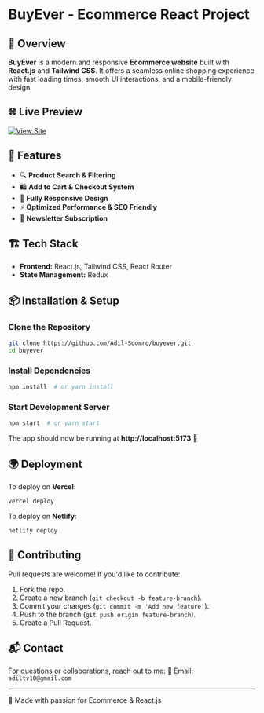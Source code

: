 # BuyEver - Ecommerce React Project


## 🛒 Overview
**BuyEver** is a modern and responsive **Ecommerce website** built with **React.js** and **Tailwind CSS**. It offers a seamless online shopping experience with fast loading times, smooth UI interactions, and a mobile-friendly design.

## 🌐 Live Preview
[![View Site](https://img.shields.io/badge/Live%20Demo-BuyEver-blue?style=for-the-badge)](https://buyever.netlify.app/)


## 🚀 Features
- 🔍 **Product Search & Filtering**
- 🛍️ **Add to Cart & Checkout System**
- 📱 **Fully Responsive Design**
- ⚡ **Optimized Performance & SEO Friendly**
- 📧 **Newsletter Subscription**

## 🏗️ Tech Stack
- **Frontend:** React.js, Tailwind CSS, React Router
- **State Management:** Redux 

## 📦 Installation & Setup
### Clone the Repository
```bash
git clone https://github.com/Adil-Soomro/buyever.git
cd buyever
```

### Install Dependencies
```bash
npm install  # or yarn install
```

### Start Development Server
```bash
npm start  # or yarn start
```

The app should now be running at **http://localhost:5173** 🚀

## 🌍 Deployment
To deploy on **Vercel**:
```bash
vercel deploy
```
To deploy on **Netlify**:
```bash
netlify deploy
```

## 🤝 Contributing
Pull requests are welcome! If you'd like to contribute:
1. Fork the repo.
2. Create a new branch (`git checkout -b feature-branch`).
3. Commit your changes (`git commit -m 'Add new feature'`).
4. Push to the branch (`git push origin feature-branch`).
5. Create a Pull Request.

## 📬 Contact
For questions or collaborations, reach out to me:
📧 Email: `adiltv10@gmail.com`

---
💙 Made with passion for Ecommerce & React.js

